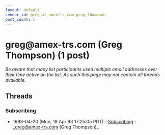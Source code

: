 ```yaml
---
layout: default
sender_id: greg_at_amextrs_com_greg_thompson_
post_count: 1
---
```


# greg<span>@</span>amex-trs.com (Greg Thompson) (1 post)

_Be aware that many list participants used multiple email addresses over their time active on the list. As such this page may not contain all threads available._

## Threads

### Subscribing
+ 1993-04-20 (Mon, 19 Apr 93 17:25:05 PDT) - [Subscribing](/archive/1993/04/70cb75b16fa22389f4ff827e75ca6b0587e24bdc7e6d89d5012f58f4efe19d2b) - _greg@amex-trs.com (Greg Thompson)_

